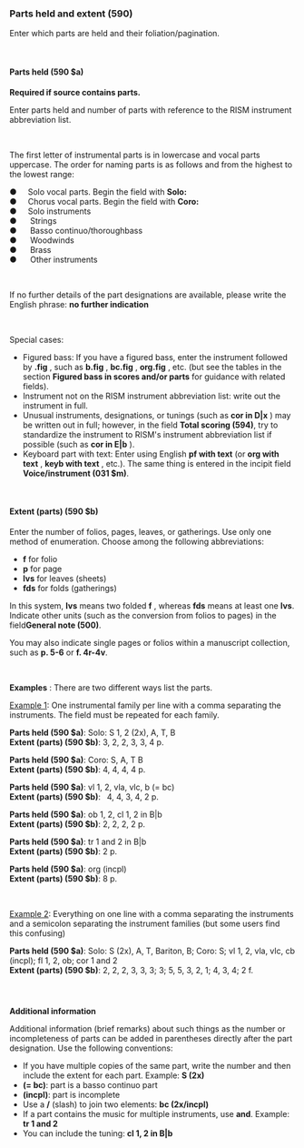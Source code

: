 ### Parts held and extent (590)

Enter which parts are held and their foliation/pagination.

&nbsp;

#### Parts held (590 $a)

**Required if source contains parts.**

Enter parts held and number of parts with reference to the RISM instrument abbreviation list.

&nbsp;

The first letter of instrumental parts is in lowercase and vocal parts uppercase. The order for naming parts is as follows and from the highest to the lowest range:

●&nbsp;&nbsp;&nbsp;&nbsp;&nbsp;Solo vocal parts. Begin the field with **Solo:**  
●&nbsp;&nbsp;&nbsp;&nbsp;&nbsp;Chorus vocal parts. Begin the field with **Coro:**  
●&nbsp;&nbsp;&nbsp;&nbsp;&nbsp;Solo instruments  
●&nbsp;&nbsp;&nbsp;&nbsp;&nbsp; Strings  
●&nbsp;&nbsp;&nbsp;&nbsp;&nbsp; Basso continuo/thoroughbass  
●&nbsp;&nbsp;&nbsp;&nbsp;&nbsp; Woodwinds  
●&nbsp;&nbsp;&nbsp;&nbsp;&nbsp; Brass  
●&nbsp;&nbsp;&nbsp;&nbsp;&nbsp; Other instruments

&nbsp;

If no further details of the part designations are available, please write the English phrase: **no further indication**

&nbsp;

Special cases:

- Figured bass: If you have a figured bass, enter the instrument followed by **.fig** , such as **b.fig** , **bc.fig** , **org.fig** , etc. (but see the tables in the section **Figured bass in scores and/or parts** for guidance with related fields).
- Instrument not on the RISM instrument abbreviation list: write out the instrument in full.
- Unusual instruments, designations, or tunings (such as **cor in D|x** ) may be written out in full; however, in the field **Total scoring (594)**, try to standardize the instrument to RISM's instrument abbreviation list if possible (such as **cor in E|b** ).
- Keyboard part with text: Enter using English **pf with text** (or **org with text** , **keyb with text** , etc.). The same thing is entered in the incipit field **Voice/instrument (031 $m)**.

&nbsp;

#### Extent (parts) (590 $b)

Enter the number of folios, pages, leaves, or gatherings. Use only one method of enumeration. Choose among the following abbreviations:

- **f** for folio
- **p** for page
- **lvs** for leaves (sheets)
- **fds** for folds (gatherings)

In this system, **lvs** means two folded **f** , whereas **fds** means at least one **lvs**. Indicate other units (such as the conversion from folios to pages) in the field**General note (500)**.

You may also indicate single pages or folios within a manuscript collection, such as **p. 5-6** or **f. 4r-4v**.

&nbsp;

**Examples** : There are two different ways list the parts.

<u>Example 1</u>: One instrumental family per line with a comma separating the instruments. The field must be repeated for each family.

**Parts held (590 $a)**: Solo: S 1, 2 (2x), A, T, B  
**Extent (parts) (590 $b)**: 3, 2, 2, 3, 3, 4 p.

**Parts held (590 $a)**: Coro: S, A, T B  
**Extent (parts) (590 $b)**: 4, 4, 4, 4 p.

**Parts held (590 $a)**: vl 1, 2, vla, vlc, b (= bc)  
**Extent (parts) (590 $b)**: **&nbsp;** 4, 4, 3, 4, 2 p.

**Parts held (590 $a)**: ob 1, 2, cl 1, 2 in B|b  
**Extent (parts) (590 $b)**: 2, 2, 2, 2 p.

**Parts held (590 $a)**: tr 1 and 2 in B|b   
**Extent (parts) (590 $b)**: 2 p.

**Parts held (590 $a)**: org (incpl)  
**Extent (parts) (590 $b)**: 8 p.

&nbsp;

<u>Example 2</u>: Everything on one line with a comma separating the instruments and a semicolon separating the instrument families (but some users find this confusing)

**Parts held (590 $a)**: Solo: S (2x), A, T, Bariton, B; Coro: S; vl 1, 2, vla, vlc, cb (incpl); fl 1, 2, ob; cor 1 and 2  
**Extent (parts) (590 $b)**: 2, 2, 2, 3, 3, 3; 3; 5, 5, 3, 2, 1; 4, 3, 4; 2 f.

#### &nbsp;

**Additional information**

Additional information (brief remarks) about such things as the number or incompleteness of parts can be added in parentheses directly after the part designation. Use the following conventions:

- If you have multiple copies of the same part, write the number and then include the extent for each part. Example: **S (2x)**
- **(= bc)**: part is a basso continuo part
- **(incpl)**: part is incomplete
- Use a **/** (slash) to join two elements: **bc (2x/incpl)**
- If a part contains the music for multiple instruments, use **and**. Example: **tr 1 and 2**
- You can include the tuning: **cl 1, 2 in B|b**